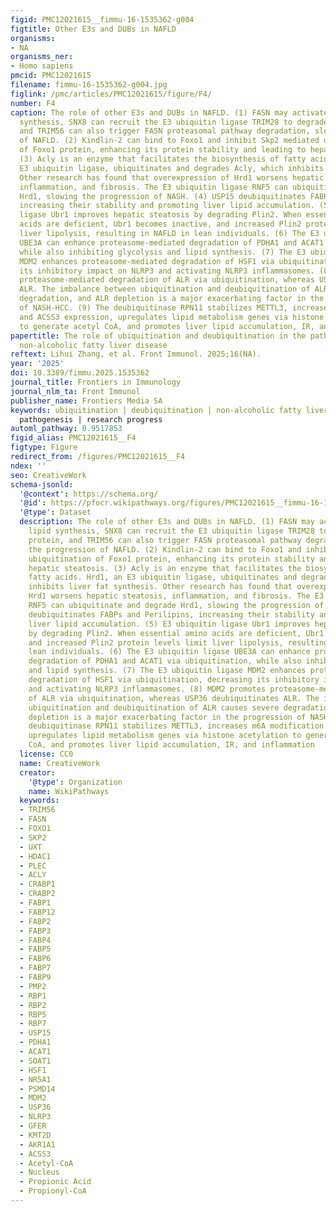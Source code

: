 ```yaml
---
figid: PMC12021615__fimmu-16-1535362-g004
figtitle: Other E3s and DUBs in NAFLD
organisms:
- NA
organisms_ner:
- Homo sapiens
pmcid: PMC12021615
filename: fimmu-16-1535362-g004.jpg
figlink: /pmc/articles/PMC12021615/figure/F4/
number: F4
caption: The role of other E3s and DUBs in NAFLD. (1) FASN may activate hepatic lipid
  synthesis, SNX8 can recruit the E3 ubiquitin ligase TRIM28 to degrade FASN protein,
  and TRIM56 can also trigger FASN proteasomal pathway degradation, slowing the progression
  of NAFLD. (2) Kindlin-2 can bind to Foxo1 and inhibit Skp2 mediated ubiquitination
  of Foxo1 protein, enhancing its protein stability and leading to hepatic steatosis.
  (3) Acly is an enzyme that facilitates the biosynthesis of fatty acids. Hrd1, an
  E3 ubiquitin ligase, ubiquitinates and degrades Acly, which inhibits liver fat synthesis.
  Other research has found that overexpression of Hrd1 worsens hepatic steatosis,
  inflammation, and fibrosis. The E3 ubiquitin ligase RNF5 can ubiquitinate and degrade
  Hrd1, slowing the progression of NASH. (4) USP15 deubiquitinates FABPs and Perilipins,
  increasing their stability and promoting liver lipid accumulation. (5) E3 ubiquitin
  ligase Ubr1 improves hepatic steatosis by degrading Plin2. When essential amino
  acids are deficient, Ubr1 becomes inactive, and increased Plin2 protein levels limit
  liver lipolysis, resulting in NAFLD in lean individuals. (6) The E3 ubiquitin ligase
  UBE3A can enhance proteasome-mediated degradation of PDHA1 and ACAT1 via ubiquitination,
  while also inhibiting glycolysis and lipid synthesis. (7) The E3 ubiquitin ligase
  MDM2 enhances proteasome-mediated degradation of HSF1 via ubiquitination, decreasing
  its inhibitory impact on NLRP3 and activating NLRP3 inflammasomes. (8) MDM2 promotes
  proteasome-mediated degradation of ALR via ubiquitination, whereas USP36 deubiquitinates
  ALR. The imbalance between ubiquitination and deubiquitination of ALR causes severe
  degradation, and ALR depletion is a major exacerbating factor in the progression
  of NASH-HCC. (9) The deubiquitinase RPN11 stabilizes METTL3, increases m6A modification
  and ACSS3 expression, upregulates lipid metabolism genes via histone acetylation
  to generate acetyl CoA, and promotes liver lipid accumulation, IR, and inflammation
papertitle: The role of ubiquitination and deubiquitination in the pathogenesis of
  non-alcoholic fatty liver disease
reftext: Lihui Zhang, et al. Front Immunol. 2025;16(NA).
year: '2025'
doi: 10.3389/fimmu.2025.1535362
journal_title: Frontiers in Immunology
journal_nlm_ta: Front Immunol
publisher_name: Frontiers Media SA
keywords: ubiquitination | deubiquitination | non-alcoholic fatty liver disease |
  pathogenesis | research progress
automl_pathway: 0.9517853
figid_alias: PMC12021615__F4
figtype: Figure
redirect_from: /figures/PMC12021615__F4
ndex: ''
seo: CreativeWork
schema-jsonld:
  '@context': https://schema.org/
  '@id': https://pfocr.wikipathways.org/figures/PMC12021615__fimmu-16-1535362-g004.html
  '@type': Dataset
  description: The role of other E3s and DUBs in NAFLD. (1) FASN may activate hepatic
    lipid synthesis, SNX8 can recruit the E3 ubiquitin ligase TRIM28 to degrade FASN
    protein, and TRIM56 can also trigger FASN proteasomal pathway degradation, slowing
    the progression of NAFLD. (2) Kindlin-2 can bind to Foxo1 and inhibit Skp2 mediated
    ubiquitination of Foxo1 protein, enhancing its protein stability and leading to
    hepatic steatosis. (3) Acly is an enzyme that facilitates the biosynthesis of
    fatty acids. Hrd1, an E3 ubiquitin ligase, ubiquitinates and degrades Acly, which
    inhibits liver fat synthesis. Other research has found that overexpression of
    Hrd1 worsens hepatic steatosis, inflammation, and fibrosis. The E3 ubiquitin ligase
    RNF5 can ubiquitinate and degrade Hrd1, slowing the progression of NASH. (4) USP15
    deubiquitinates FABPs and Perilipins, increasing their stability and promoting
    liver lipid accumulation. (5) E3 ubiquitin ligase Ubr1 improves hepatic steatosis
    by degrading Plin2. When essential amino acids are deficient, Ubr1 becomes inactive,
    and increased Plin2 protein levels limit liver lipolysis, resulting in NAFLD in
    lean individuals. (6) The E3 ubiquitin ligase UBE3A can enhance proteasome-mediated
    degradation of PDHA1 and ACAT1 via ubiquitination, while also inhibiting glycolysis
    and lipid synthesis. (7) The E3 ubiquitin ligase MDM2 enhances proteasome-mediated
    degradation of HSF1 via ubiquitination, decreasing its inhibitory impact on NLRP3
    and activating NLRP3 inflammasomes. (8) MDM2 promotes proteasome-mediated degradation
    of ALR via ubiquitination, whereas USP36 deubiquitinates ALR. The imbalance between
    ubiquitination and deubiquitination of ALR causes severe degradation, and ALR
    depletion is a major exacerbating factor in the progression of NASH-HCC. (9) The
    deubiquitinase RPN11 stabilizes METTL3, increases m6A modification and ACSS3 expression,
    upregulates lipid metabolism genes via histone acetylation to generate acetyl
    CoA, and promotes liver lipid accumulation, IR, and inflammation
  license: CC0
  name: CreativeWork
  creator:
    '@type': Organization
    name: WikiPathways
  keywords:
  - TRIM56
  - FASN
  - FOXO1
  - SKP2
  - UXT
  - HDAC1
  - PLEC
  - ACLY
  - CRABP1
  - CRABP2
  - FABP1
  - FABP12
  - FABP2
  - FABP3
  - FABP4
  - FABP5
  - FABP6
  - FABP7
  - FABP9
  - PMP2
  - RBP1
  - RBP2
  - RBP5
  - RBP7
  - USP15
  - PDHA1
  - ACAT1
  - SOAT1
  - HSF1
  - NR5A1
  - PSMD14
  - MDM2
  - USP36
  - NLRP3
  - GFER
  - KMT2D
  - AKR1A1
  - ACSS3
  - Acetyl-CoA
  - Nucleus
  - Propionic Acid
  - Propionyl-CoA
---
```

